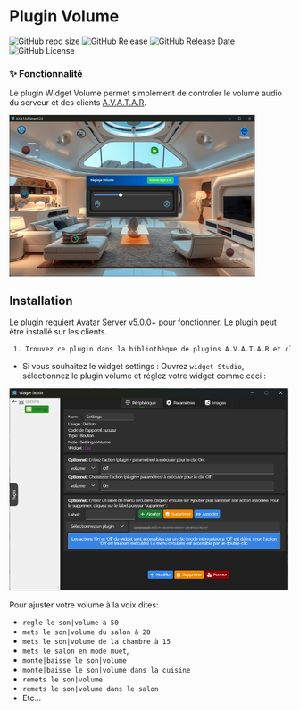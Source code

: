 # Plugin Volume
![GitHub repo size](https://img.shields.io/github/repo-size/Domodom30/A.V.A.T.A.R-plugin-volume)
![GitHub Release](https://img.shields.io/badge/version-1.2.0-green)
![GitHub Release Date](https://img.shields.io/badge/Release_Date-19_mars_2025-yellow)
![GitHub License](https://img.shields.io/github/license/Domodom30/A.V.A.T.A.R-plugin-volume)

### ✨ Fonctionnalité
Le plugin Widget Volume permet simplement de controler le volume audio du serveur et des clients [A.V.A.T.A.R](https://github.com/Avatar-Home-Automation).

<div align-text:"center">
<img src="./volume/assets/images/github/volume.png" width="440"/></div>

## Installation

Le plugin requiert [Avatar Server](https://github.com/Avatar-Home-Automation) v5.0.0+ pour fonctionner.
Le plugin peut être installé sur les clients.

```sh
 1. Trouvez ce plugin dans la bibliothèque de plugins A.V.A.T.A.R et cliquez sur `installer`.
```

- Si vous souhaitez le widget settings : Ouvrez `widget Studio`, sélectionnez le plugin volume et réglez votre widget comme ceci :

<div align-text:"center">
<img src="./volume/assets/images/github/settings.png" width="500"/></div>

Pour ajuster votre volume à la voix dites: 
- `regle le son|volume à 50` 
- `mets le son|volume du salon à 20` 
- `mets le son|volume de la chambre à 15`
- `mets le salon en mode muet`,
- `monte|baisse le son|volume`
- `monte|baisse le son|volume dans la cuisine`
- `remets le son|volume`
- `remets le son|volume dans le salon`
- Etc...

